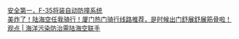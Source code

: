   
[安全第一，F-35将装自动防撞系统](http://www.dianyue.me/archives/789/349if8qvr0ixau45/)  
[美炸了！陆海空任我骑行！厦门热门骑行线路推荐，是时候出门舒展舒展筋骨啦！](http://www.dianyue.me/archives/844/cjbkh2urqnbfzaf8/)  
[观点 | 海洋污染防治需陆海空联手](http://www.dianyue.me/archives/081/r02z32z73yl2q46b/)